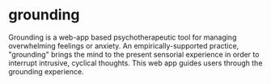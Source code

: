 # grounding

Grounding is a web-app based psychotherapeutic tool for managing overwhelming feelings or anxiety. An empirically-supported practice, "grounding" brings the mind to the present sensorial experience in order to interrupt intrusive, cyclical thoughts. This web app guides users through the grounding experience. 
